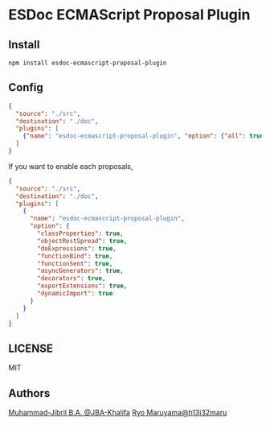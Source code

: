 # ESDoc ECMAScript Proposal Plugin
## Install
```
npm install esdoc-ecmascript-proposal-plugin
```

## Config
```json
{
  "source": "./src",
  "destination": "./doc",
  "plugins": [
    {"name": "esdoc-ecmascript-proposal-plugin", "option": {"all": true}}
  ]
}
```

If you want to enable each proposals,
```json
{
  "source": "./src",
  "destination": "./doc",
  "plugins": [
    {
      "name": "esdoc-ecmascript-proposal-plugin",
      "option": {
        "classProperties": true,
        "objectRestSpread": true,
        "doExpressions": true,
        "functionBind": true,
        "functionSent": true,
        "asyncGenerators": true,
        "decorators": true,
        "exportExtensions": true,
        "dynamicImport": true
      }
    }
  ]
}
```

## LICENSE
MIT

## Authors
[Muhammad-Jibril B.A. @JBA-Khalifa](https://github.com/JBA-Khalifa)
[Ryo Maruyama@h13i32maru](https://github.com/h13i32maru)
